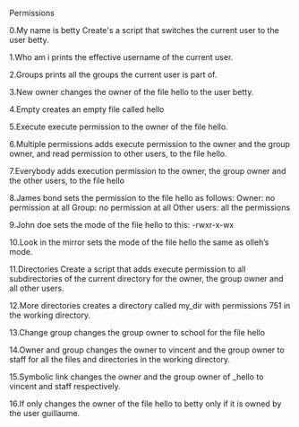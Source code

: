 Permissions

0.My name is betty
Create's a script that switches the current user to the user betty.

1.Who am i
prints the effective username of the current user.

2.Groups
prints all the groups the current user is part of.

3.New owner
changes the owner of the file hello to the user betty.

4.Empty
creates an empty file called hello

5.Execute
execute permission to the owner of the file hello.

6.Multiple permissions
adds execute permission to the owner and the group owner, and read permission to other users, to the file hello.

7.Everybody
 adds execution permission to the owner, the group owner and the other users, to the file hello

8.James bond
sets the permission to the file hello as follows:
Owner: no permission at all
Group: no permission at all
Other users: all the permissions

9.John doe
sets the mode of the file hello to this:
-rwxr-x-wx

10.Look in the mirror
sets the mode of the file hello the same as olleh’s mode.

11.Directories
Create a script that adds execute permission to all subdirectories of the current directory for the owner, the group owner and all other users.

12.More directories
creates a directory called my_dir with permissions 751 in the working directory.

13.Change group
changes the group owner to school for the file hello

14.Owner and group
changes the owner to vincent and the group owner to staff for all the files and directories in the working directory.

15.Symbolic link
changes the owner and the group owner of _hello to vincent and staff respectively.

16.If only
changes the owner of the file hello to betty only if it is owned by the user guillaume.
